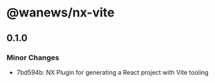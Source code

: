 # @wanews/nx-vite

## 0.1.0
### Minor Changes

- 7bd594b: NX Plugin for generating a React project with Vite tooling
